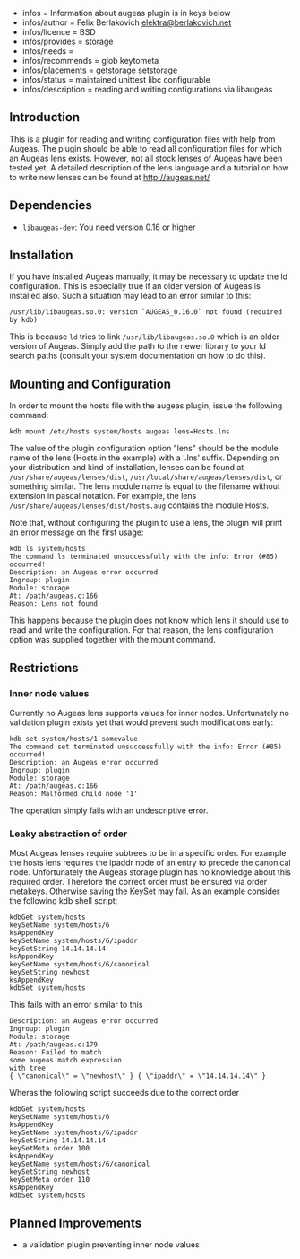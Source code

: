 - infos = Information about augeas plugin is in keys below
- infos/author = Felix Berlakovich <elektra@berlakovich.net>
- infos/licence = BSD
- infos/provides = storage
- infos/needs =
- infos/recommends = glob keytometa
- infos/placements = getstorage setstorage
- infos/status = maintained unittest libc configurable
- infos/description = reading and writing configurations via libaugeas

## Introduction ##

This is a plugin for reading and writing configuration files with help from Augeas.
The plugin should be able to read all configuration files for which an Augeas lens exists.
However, not all stock lenses of Augeas have been tested yet.
A detailed description of the lens language and a tutorial on how to write new lenses
can be found at http://augeas.net/

## Dependencies ##

- `libaugeas-dev`: You need version 0.16 or higher

## Installation ##

If you have installed Augeas manually, it may be necessary to update the ld configuration. This is especially
true if an older version of Augeas is installed also. Such a situation may lead to an error similar to this:

    /usr/lib/libaugeas.so.0: version `AUGEAS_0.16.0` not found (required by kdb)

This is because `ld` tries to link `/usr/lib/libaugeas.so.0` which is an older version of Augeas. Simply add
the path to the newer library to your ld search paths (consult your system documentation on how to do this).

## Mounting and Configuration ##

In order to mount the hosts file with the augeas plugin, issue the
following command:

    kdb mount /etc/hosts system/hosts augeas lens=Hosts.lns

The value of the plugin configuration option "lens" should be the
module name of the lens (Hosts in the example) with a '.lns' suffix.
Depending on your distribution and kind of installation, lenses can
be found at `/usr/share/augeas/lenses/dist`, 
`/usr/local/share/augeas/lenses/dist`, or something similar.
The lens module name is equal to the filename without extension in pascal notation.
For example, the lens `/usr/share/augeas/lenses/dist/hosts.aug` contains the module Hosts.

Note that, without configuring the plugin to use a lens, the plugin
will print an error message on the first usage:

    kdb ls system/hosts
    The command ls terminated unsuccessfully with the info: Error (#85) occurred!
    Description: an Augeas error occurred
    Ingroup: plugin
    Module: storage
    At: /path/augeas.c:166
    Reason: Lens not found

This happens because the plugin does not know which lens it should use to read and write the configuration.
For that reason, the lens configuration option was supplied together with the mount command.

## Restrictions ##

### Inner node values ###
Currently no Augeas lens supports values for inner nodes.
Unfortunately no validation plugin exists yet that would prevent such modifications early:

    kdb set system/hosts/1 somevalue
    The command set terminated unsuccessfully with the info: Error (#85) occurred!
    Description: an Augeas error occurred
    Ingroup: plugin
    Module: storage
    At: /path/augeas.c:166
    Reason: Malformed child node '1'

The operation simply fails with an undescriptive error.

### Leaky abstraction of order ###
Most Augeas lenses require subtrees to be in a specific order. For example the hosts lens requires the ipaddr node
of an entry to precede the canonical node. Unfortunately the Augeas storage plugin has no knowledge about this required
order. Therefore the correct order must be ensured via order metakeys. Otherwise saving the KeySet may fail. As an example
consider the following kdb shell script:

    kdbGet system/hosts
    keySetName system/hosts/6
    ksAppendKey
    keySetName system/hosts/6/ipaddr
    keySetString 14.14.14.14
    ksAppendKey
    keySetName system/hosts/6/canonical
    keySetString newhost
    ksAppendKey
    kdbSet system/hosts

This fails with an error similar to this

    Description: an Augeas error occurred
    Ingroup: plugin
    Module: storage
    At: /path/augeas.c:179
    Reason: Failed to match
    some augeas match expression
    with tree
    { \"canonical\" = \"newhost\" } { \"ipaddr\" = \"14.14.14.14\" }

Wheras the following script succeeds due to the correct order

    kdbGet system/hosts
    keySetName system/hosts/6
    ksAppendKey
    keySetName system/hosts/6/ipaddr
    keySetString 14.14.14.14
    keySetMeta order 100
    ksAppendKey
    keySetName system/hosts/6/canonical
    keySetString newhost
    keySetMeta order 110
    ksAppendKey
    kdbSet system/hosts

## Planned Improvements ##

* a validation plugin preventing inner node values

